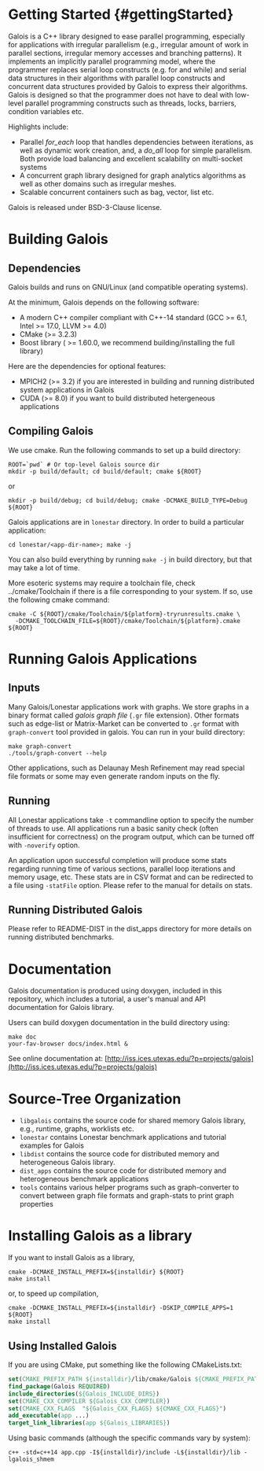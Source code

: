 Getting Started {#gettingStarted}
====================

Galois is a C++ library designed to ease parallel programming, especially for
applications with irregular parallelism (e.g., irregular amount of work in parallel
sections, irregular memory accesses and branching patterns). It implements
an implicitly parallel programming model, where the programmer replaces serial loop
constructs (e.g. for and while) and serial data structures in their algorithms with parallel loop
constructs and concurrent data structures provided by Galois to express their algorithms.
Galois is designed so that the programmer does not have to deal with low-level parallel programming constructs such as
threads, locks, barriers, condition variables etc. 

Highlights include:
- Parallel *for_each* loop that handles dependencies between iterations, as well as
  dynamic work creation, and, a *do_all* loop for simple parallelism. Both provide load balancing and excellent
  scalability on multi-socket systems
- A concurrent graph library designed for graph analytics algorithms as well as
  other domains such as irregular meshes. 
- Scalable concurrent containers such as bag, vector, list etc. 

Galois is released under BSD-3-Clause license. 


Building Galois
===========================

Dependencies
--------------

Galois builds and runs on GNU/Linux (and compatible operating systems). 

At the minimum, Galois depends on the following software:

- A modern C++ compiler compliant with C++-14 standard (GCC >= 6.1, Intel >= 17.0, LLVM >= 4.0)
- CMake (>= 3.2.3)
- Boost library ( >= 1.60.0, we recommend building/installing the full library)


Here are the dependencies for optional features: 

- MPICH2 (>= 3.2) if you are interested in building and running distributed system
  applications in Galois
- CUDA (>= 8.0) if you want to build distributed hetergeneous applications


Compiling Galois
--------------------------
We use cmake. Run the following commands to set up a build directory:

```Shell
ROOT=`pwd` # Or top-level Galois source dir
mkdir -p build/default; cd build/default; cmake ${ROOT}
```

or

```Shell
mkdir -p build/debug; cd build/debug; cmake -DCMAKE_BUILD_TYPE=Debug ${ROOT}
```

Galois applications are in `lonestar` directory.  In order to build a particular application:

```Shell
cd lonestar/<app-dir-name>; make -j
```

You can also build everything by running `make -j` in build directory, but that may
take a lot of time. 

More esoteric systems may require a toolchain file, check ../cmake/Toolchain
if there is a file corresponding to your system. If so, use the following
cmake command:

```Shell
cmake -C ${ROOT}/cmake/Toolchain/${platform}-tryrunresults.cmake \
  -DCMAKE_TOOLCHAIN_FILE=${ROOT}/cmake/Toolchain/${platform}.cmake ${ROOT}
```


Running Galois Applications
=============================

Inputs
-------

Many Galois/Lonestar applications work with graphs. We store graphs in a binary format
called *galois graph file* 
(`.gr` file extension). Other formats such as edge-list or Matrix-Market can be
converted to `.gr` format with `graph-convert` tool provided in galois. 
You can run in your build directory:

```Shell
make graph-convert
./tools/graph-convert --help
```

Other applications, such as Delaunay Mesh Refinement may read special file formats
or some may even generate random inputs on the fly. 

Running
---------

All Lonestar applications take `-t` commandline option to specify the number of
threads to use. All applications run a basic sanity check (often insufficient for
correctness) on the program output, which can be turned off with `-noverify` option. 

An application upon successful completion will produce some stats regarding running
time of various sections, parallel loop iterations and memory usage, etc. These
stats are in CSV format and can be redirected to a file using `-statFile` option.
Please refer to the manual for details on stats. 

Running Distributed Galois
---------

Please refer to README-DIST in the dist_apps directory for more details on
running distributed benchmarks.

Documentation
====================

Galois documentation is produced using doxygen, included in this repository, which includes a tutorial, a user's
manual and API documentation for Galois library. 

Users can build doxygen documentation in the build directory using:

```Shell
make doc
your-fav-browser docs/index.html &
```

See online documentation at:
 [http://iss.ices.utexas.edu/?p=projects/galois](http://iss.ices.utexas.edu/?p=projects/galois)


Source-Tree Organization
========================

- `libgalois` contains the source code for shared memory Galois library, e.g., runtime, graphs, worklists etc. 
- `lonestar` contains Lonestar benchmark applications and tutorial examples for Galois
- `libdist` contains the source code for distributed memory and heterogeneous Galois library.
- `dist_apps` contains the source code for distributed memory and heterogeneous
  benchmark applications
- `tools` contains various helper programs such as graph-converter to convert
  between graph file formats and graph-stats to print graph properties



Installing Galois as a library
==============================
If you want to install Galois as a library,

```Shell
cmake -DCMAKE_INSTALL_PREFIX=${installdir} ${ROOT}
make install
```

or, to speed up compilation,

```Shell
cmake -DCMAKE_INSTALL_PREFIX=${installdir} -DSKIP_COMPILE_APPS=1 ${ROOT}
make install
```


Using Installed Galois
-------------------------
If you are using CMake, put something like the following CMakeLists.txt:

```CMake
set(CMAKE_PREFIX_PATH ${installdir}/lib/cmake/Galois ${CMAKE_PREFIX_PATH})
find_package(Galois REQUIRED)
include_directories(${Galois_INCLUDE_DIRS})
set(CMAKE_CXX_COMPILER ${Galois_CXX_COMPILER})
set(CMAKE_CXX_FLAGS  "${Galois_CXX_FLAGS} ${CMAKE_CXX_FLAGS}")
add_executable(app ...)
target_link_libraries(app ${Galois_LIBRARIES})
```

Using basic commands (although the specific commands vary by system):

```Shell
c++ -std=c++14 app.cpp -I${installdir}/include -L${installdir}/lib -lgalois_shmem
```
